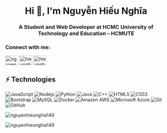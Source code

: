 <h1 align="center">Hi 👋, I'm Nguyễn Hiếu Nghĩa</h1>
<h3 align="center">A Student and Web Developer at HCMC University of Technology and Education – HCMUTE</h3>

<h3 align="left">Connect with me:</h3>
<p align="left">
<a href="https://www.linkedin.com/in/nguy%E1%BB%85n-hi%E1%BA%BFu-ngh%C4%A9a-7773162b5/" target="blank"><img align="center" src="https://raw.githubusercontent.com/rahuldkjain/github-profile-readme-generator/master/src/images/icons/Social/linked-in-alt.svg" alt="nguyenhieunghia" height="30" width="40" /></a>
<a href="https://instagram.com/hieunghia.1409" target="blank"><img align="center" src="https://raw.githubusercontent.com/rahuldkjain/github-profile-readme-generator/master/src/images/icons/Social/instagram.svg" alt="hieunghia.1409" height="30" width="40" /></a>
<a href="https://www.leetcode.com/hieunghia484" target="blank"><img align="center" src="https://raw.githubusercontent.com/rahuldkjain/github-profile-readme-generator/master/src/images/icons/Social/leet-code.svg" alt="hieunghia484" height="30" width="40" /></a>
</p>

## ⚡ Technologies

![JavaScript](https://img.shields.io/badge/-JavaScript-black?style=flat-square&logo=javascript)
![Nodejs](https://img.shields.io/badge/-Nodejs-black?style=flat-square&logo=Node.js)
![Python](https://img.shields.io/badge/-Python-black?style=flat-square&logo=Python)
![Java](https://img.shields.io/badge/-java-E34A86?style=flat-square&logo=java)
![C++](https://img.shields.io/badge/-C++-00599C?style=flat-square&logo=c)
![HTML5](https://img.shields.io/badge/-HTML5-E34F26?style=flat-square&logo=html5&logoColor=white)
![CSS3](https://img.shields.io/badge/-CSS3-1572B6?style=flat-square&logo=css3)
![Bootstrap](https://img.shields.io/badge/-Bootstrap-563D7C?style=flat-square&logo=bootstrap)
![MySQL](https://img.shields.io/badge/-MySQL-black?style=flat-square&logo=mysql)
![Docker](https://img.shields.io/badge/-Docker-black?style=flat-square&logo=docker)
![Amazon AWS](https://img.shields.io/badge/Amazon%20AWS-232F3E?style=flat-square&logo=amazon-aws)
![Microsoft Azure](https://img.shields.io/badge/Microsoft%20Azure-232F7E?style=flat-square&logo=microsoft-azure)
![Git](https://img.shields.io/badge/-Git-black?style=flat-square&logo=git)
![GitHub](https://img.shields.io/badge/-GitHub-181717?style=flat-square&logo=github)


<p><img align="center" src="https://github-readme-stats.vercel.app/api/top-langs?username=nguyenhieunghia149&show_icons=true&locale=en&layout=compact" alt="nguyenhieunghia149" /></p>

<p><img align="center" src="https://github-readme-streak-stats.herokuapp.com/?user=nguyenhieunghia149&" alt="nguyenhieunghia149" /></p>
